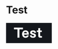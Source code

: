 # Test

![](https://raw.githubusercontent.com/Fellow-Consulting-AG/docbits/refs/heads/main/readme/.gitbook/assets/screenshot_test_1.png)
